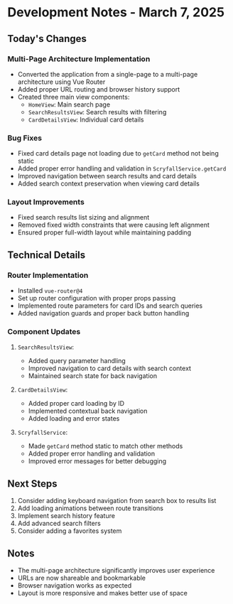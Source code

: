 # Development Notes - March 7, 2025

## Today's Changes

### Multi-Page Architecture Implementation
- Converted the application from a single-page to a multi-page architecture using Vue Router
- Added proper URL routing and browser history support
- Created three main view components:
  - `HomeView`: Main search page
  - `SearchResultsView`: Search results with filtering
  - `CardDetailsView`: Individual card details

### Bug Fixes
- Fixed card details page not loading due to `getCard` method not being static
- Added proper error handling and validation in `ScryfallService.getCard`
- Improved navigation between search results and card details
- Added search context preservation when viewing card details

### Layout Improvements
- Fixed search results list sizing and alignment
- Removed fixed width constraints that were causing left alignment
- Ensured proper full-width layout while maintaining padding

## Technical Details

### Router Implementation
- Installed `vue-router@4`
- Set up router configuration with proper props passing
- Implemented route parameters for card IDs and search queries
- Added navigation guards and proper back button handling

### Component Updates
1. `SearchResultsView`:
   - Added query parameter handling
   - Improved navigation to card details with search context
   - Maintained search state for back navigation

2. `CardDetailsView`:
   - Added proper card loading by ID
   - Implemented contextual back navigation
   - Added loading and error states

3. `ScryfallService`:
   - Made `getCard` method static to match other methods
   - Added proper error handling and validation
   - Improved error messages for better debugging

## Next Steps
1. Consider adding keyboard navigation from search box to results list
2. Add loading animations between route transitions
3. Implement search history feature
4. Add advanced search filters
5. Consider adding a favorites system

## Notes
- The multi-page architecture significantly improves user experience
- URLs are now shareable and bookmarkable
- Browser navigation works as expected
- Layout is more responsive and makes better use of space 